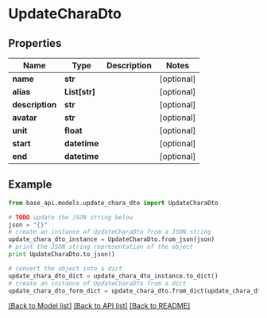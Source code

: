 # UpdateCharaDto


## Properties
Name | Type | Description | Notes
------------ | ------------- | ------------- | -------------
**name** | **str** |  | [optional] 
**alias** | **List[str]** |  | [optional] 
**description** | **str** |  | [optional] 
**avatar** | **str** |  | [optional] 
**unit** | **float** |  | [optional] 
**start** | **datetime** |  | [optional] 
**end** | **datetime** |  | [optional] 

## Example

```python
from base_api.models.update_chara_dto import UpdateCharaDto

# TODO update the JSON string below
json = "{}"
# create an instance of UpdateCharaDto from a JSON string
update_chara_dto_instance = UpdateCharaDto.from_json(json)
# print the JSON string representation of the object
print UpdateCharaDto.to_json()

# convert the object into a dict
update_chara_dto_dict = update_chara_dto_instance.to_dict()
# create an instance of UpdateCharaDto from a dict
update_chara_dto_form_dict = update_chara_dto.from_dict(update_chara_dto_dict)
```
[[Back to Model list]](../README.md#documentation-for-models) [[Back to API list]](../README.md#documentation-for-api-endpoints) [[Back to README]](../README.md)


